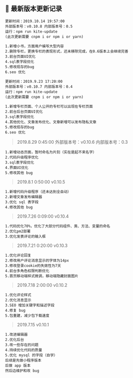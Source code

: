 ## 💼 最新版本更新记录

```
更新时间：2019.10.14 19:57:00
外部版本号：v0.10.8 内部版本号：0.5
运行：npm run kite-update
(此次更新需要 cnpm i or npm i or yarn)

1.新增小书，方面用户编写大型内容
2.删除专栏，更换专栏的表现形式，还未移除完成，在0.6版本上会继续完善
3.前台页面UI优化
4.sql表字段优化
5.修改现存的bug
6.seo 优化

```

```
更新时间：2019.9.23 17:20:00
外部版本号：v0.10.7 内部版本号：0.4
运行：npm run kite-update
(此次更新需要 cnpm i or npm i or yarn)

1.新增专栏页面、个人公开的专栏可以出现在专栏页面
2.前台后台页面UI优化
3.sql表字段优化
4.其他优化、文章发布优化、文章新增可以发布隐私文章
5.修改现存的bug
6.seo 优化
```

> 2019.8.29 0:45:00
> 外部版本号：v0.10.6 内部版本号：0.3

```
1.新增动态页面，暂时命名为片刻（实在是起不来名字）
2.代码升级程序优化
3.sql表字段优化
4.界面UI优化
5.修改其他 bug
```

> 2019.8.1 0:50:00
> v0.10.5

```
1.新增代码升级程序（还未达到全自动）
2.新增文章发布编辑器
3.优化 sql 表字段
4.修改其他 bug
```

> 2019.7.26 0:09:00
> v0.10.4

```
1.代码优化70%，优化了大部分代码组件、类、方法、变量的命名
2.优化pm2部署
3.优化发表评论的输入框
```

> 2019.7.21 0:20:00
> v0.10.3

```
1.优化评论回复
2.修改用户评论消息显示的字体为14px
3.修改登录cookie的失效性为7天
4.前台多角色权限判断优化
5.首页移动端样式微调，移动端隐藏封面图片
```

> 2019.7.18 2:00:00
> v0.10.2

```
1.优化评论样式
2.优化消息显示
3.SEO 增加关键字和描述字段
4.修复 bug
5.包重建，减少包下载速度
```

> 2019.7.15
> v0.10.1

```
1.改进编辑器
2.优化后台
3.改一些存在的问题
4.持续优化代码的质量
5.优化 mysql 的字段（自学）
后续是先做小程序版本
后做 app 版本
然后边维护和改 bug
```
